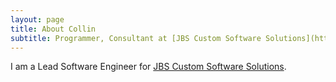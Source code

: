 ```yaml
---
layout: page
title: About Collin
subtitle: Programmer, Consultant at [JBS Custom Software Solutions](https://www.jbssolutions.com/)
---
```


I am a Lead Software Engineer for [JBS Custom Software Solutions](https://www.jbssolutions.com/).
